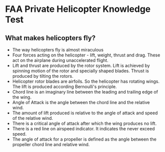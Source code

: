 # FAA Private Helicopter Knowledge Test

## What makes helicopters fly?
* The way helicopters fly is almost miraculous
* Four forces acting on the helicopter - lift, weight, thrust and drag. These act on the airplane during unaccelerated flight. 
* Lift and thrust are produced by the rotor system. Lift is achieved by spinning motion of the rotor and specially shaped blades. Thrust is produced by tilting the rotors. 
* Helicopter rotor blades are airfoils. So the helicopter has rotating wings. The lift is produced according Bernoulli's principle.
* Chord line is an imaginary line between the leading and trailing edge of the wing.
* Angle of Attack is the angle between the chord line and the relative wind. 
* The amount of lift produced is relative to the angle of attack and speed of the relative wind.
* There is a critical angle of attack after which the wing produces no lift. 
* There is a red line on airspeed indicator. It indicates the never exceed speed. 
* The angle of attack for a propeller is defined as the angle between the propeller chord line and relative wind. 